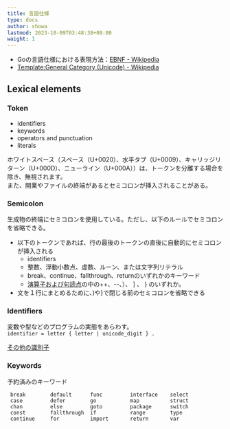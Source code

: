 ```yaml
---
title: 言語仕様
type: docs
author: showa
lastmod: 2023-10-09T03:48:38+09:00
waight: 1
---
```



- Goの言語仕様における表現方法：[EBNF - Wikipedia](https://ja.wikipedia.org/wiki/EBNF)
- [Template:General Category (Unicode) - Wikipedia](https://en.wikipedia.org/wiki/Template:General_Category_(Unicode))

## Lexical elements

### Token

- identifiers
- keywords
- operators and punctuation
- literals

ホワイトスペース（スペース（U+0020）、水平タブ（U+0009）、キャリッジリターン（U+000D）、ニューライン（U+000A））は、トークンを分離する場合を除き、無視されます。  
また、開業やファイルの終端があるとセミコロンが挿入されることがある。  

### Semicolon

生成物の終端にセミコロンを使用している。ただし、以下のルールでセミコロンを省略できる。  

- 以下のトークンであれば、行の最後のトークンの直後に自動的にセミコロンが挿入される
  - identifiers
  - 整数、浮動小数点、虚数、ルーン、または文字列リテラル
  - break、continue、fallthrough、returnのいずれかのキーワード
  - [演算子および句読点](https://go.dev/ref/spec#Operators_and_punctuation)の中の++、--、）、 ] 、 } のいずれか。
- 文を１行にまとめるために、)や}で閉じる前のセミコロンを省略できる

### Identifiers

変数や型などのプログラムの実態をあらわす。  
`identifier = letter { letter | unicode_digit } .`  

[その他の識別子](https://go.dev/ref/spec#Predeclared_identifiers)  

### Keywords

予約済みのキーワード

```txt:keywords
 break        default      func         interface    select
 case         defer        go           map          struct
 chan         else         goto         package      switch
 const        fallthrough  if           range        type
 continue     for          import       return       var
```
